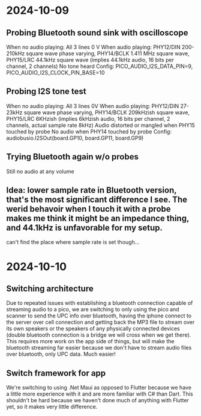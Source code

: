 # 2024-10-09
## Probing Bluetooth sound sink with oscilloscope
When no audio playing: All 3 lines 0 V
When audio playing: PHY12/DIN 200-210kHz square wave phase varying, PHY14/BCLK 1.411 MHz square wave, PHY15/LRC 44.1kHz square wave (implies 44.1kHz audio, 16 bits per channel, 2 channels)
No tone heard
Config: PICO_AUDIO_I2S_DATA_PIN=9, PICO_AUDIO_I2S_CLOCK_PIN_BASE=10
## Probing I2S tone test
When no audio playing: All 3 lines 0V
When audio playing: PHY12/DIN 27-23kHz square wave phase varying, PHY14/BCLK 209kHzish square wave, PHY15/LRC 6KHzish (implies 6kHzish audio, 16 bits per channel, 2 channels, actual sample rate 8kHz)
Audio distorted or mangled when PHY15 touched by probe
No audio when PHY14 touched by probe
Config: audiobusio.I2SOut(board.GP10, board.GP11, board.GP9)
## Trying Bluetooth again w/o probes
Still no audio at any volume

## Idea: lower sample rate in Bluetooth version, that's the most significant difference I see. The werid behavoir when I touch it with a probe makes me think it might be an impedance thing, and 44.1kHz is unfavorable for my setup.
can't find the place where sample rate is set though...

# 2024-10-10

## Switching architecture
Due to repeated issues with establishing a bluetooth connection capable of streaming audio to a pico, we are switching to only using the pico and scanner to send the UPC info over bluetooth, having the iphone connect to the server over cell connection and getting back the MP3 file to stream over its own speakers or the speakers of any physically connected devices (double bluetooth connection is a bridge we will cross when we get there). This requires more work on the app side of things, but will make the bluetooth streaming far easier because we don't have to stream audio files over bluetooth, only UPC data. Much easier!

## Switch framework for app
We're switching to using .Net Maui as opposed to Flutter because we have a little more experience with it and are more familiar with C# than Dart. This shouldn't be hard because we haven't done much of anything with Flutter yet, so it makes very little difference.
